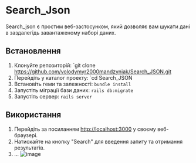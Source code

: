 # Search_Json

Search_json є простим веб-застосунком, який дозволяє вам шукати дані в заздалегідь завантаженому наборі даних.

## Встановлення

1. Клонуйте репозиторій: `git clone https://github.com/volodymyr2000mandzyniak/Search_JSON.git
2. Перейдіть у каталог проекту: `cd Search_JSON
3. Встановіть геми та залежності: `bundle install`
4. Запустіть міграції бази даних: `rails db:migrate`
5. Запустіть сервер: `rails server`

## Використання

1. Перейдіть за посиланням [http://localhost:3000](http://localhost:3000) у своєму веб-браузері.
2. Натискайте на кнопку "Search" для введення запиту та отримання результатів.
3. ...
![image](https://github.com/volodymyr2000mandzyniak/Search_JSON/assets/99285760/d85beb37-69e7-4f1b-987d-7e43113dceb0)
